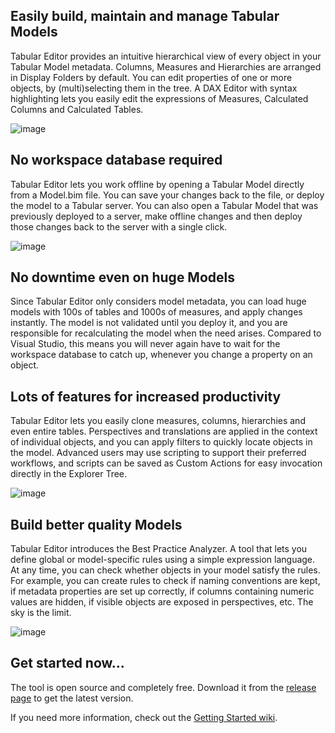 ## Easily build, maintain and manage Tabular Models

Tabular Editor provides an intuitive hierarchical view of every object in your Tabular Model metadata. Columns, Measures and Hierarchies are arranged in Display Folders by default. You can edit properties of one or more objects, by (multi)selecting them in the tree. A DAX Editor with syntax highlighting lets you easily edit the expressions of Measures, Calculated Columns and Calculated Tables.

![image](https://user-images.githubusercontent.com/8976200/29272423-46ceafa8-8100-11e7-81dc-bddbb38f80f8.png)

## No workspace database required

Tabular Editor lets you work offline by opening a Tabular Model directly from a Model.bim file. You can save your changes back to the file, or deploy the model to a Tabular server. You can also open a Tabular Model that was previously deployed to a server, make offline changes and then deploy those changes back to the server with a single click.

![image](https://user-images.githubusercontent.com/8976200/29272619-1a39d584-8101-11e7-9458-1c88e4ab35bf.png)

## No downtime even on huge Models

Since Tabular Editor only considers model metadata, you can load huge models with 100s of tables and 1000s of measures, and apply changes instantly. The model is not validated until you deploy it, and you are responsible for recalculating the model when the need arises. Compared to Visual Studio, this means you will never again have to wait for the workspace database to catch up, whenever you change a property on an object.

## Lots of features for increased productivity

Tabular Editor lets you easily clone measures, columns, hierarchies and even entire tables. Perspectives and translations are applied in the context of individual objects, and you can apply filters to quickly locate objects in the model. Advanced users may use scripting to support their preferred workflows, and scripts can be saved as Custom Actions for easy invocation directly in the Explorer Tree.

![image](https://user-images.githubusercontent.com/8976200/29273014-c82e7ebe-8102-11e7-86a1-74a18c433e7f.png)

## Build better quality Models

Tabular Editor introduces the Best Practice Analyzer. A tool that lets you define global or model-specific rules using a simple expression language. At any time, you can check whether objects in your model satisfy the rules. For example, you can create rules to check if naming conventions are kept, if metadata properties are set up correctly, if columns containing numeric values are hidden, if visible objects are exposed in perspectives, etc. The sky is the limit.

![image](https://user-images.githubusercontent.com/8976200/29273207-b72615ea-8103-11e7-8cb2-4e567e397675.png)

## Get started now...

The tool is open source and completely free. Download it from the [release page](https://github.com/otykier/TabularEditor/releases/tag/2.5) to get the latest version.

If you need more information, check out the [Getting Started wiki](https://github.com/otykier/TabularEditor/wiki/Getting-Started). 

